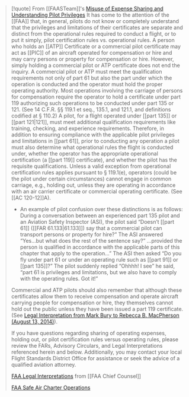 > [!quote] From [[FAASTeam]]'s [Misuse of Expense Sharing and Understanding Pilot Privileges](https://www.faasafety.gov/spans/noticeView.aspx?nid=12238)
> It has come to the attention of the [[FAA]] that, in general, pilots do not know or completely understand that the privileges and limitations of their certificates are separate and distinct from the operational rules required to conduct a flight, or to put it simply, pilot certification rules vs. operational rules. A person who holds an [[ATP]] Certificate or a commercial pilot certificate may act as [[PIC]] of an aircraft operated for compensation or hire and may carry persons or property for compensation or hire. However, simply holding a commercial pilot or ATP certificate does not end the inquiry. A commercial pilot or ATP must meet the qualification requirements not only of part 61 but also the part under which the operation is conducted and the operator must hold the proper operating authority. Most operations involving the carriage of persons for compensation require the operator to hold a certificate under part 119 authorizing such operations to be conducted under part 135 or 121. (See 14 C.F.R. §§ 119.1 et seq., 135.1, and 121.1, and definitions codified at § 110.2) A pilot, for a flight operated under [[part 135]] or [[part 121|121]], must meet additional qualification requirements like training, checking, and experience requirements. Therefore, in addition to ensuring compliance with the applicable pilot privileges and limitations in [[part 61]], prior to conducting any operation a pilot must also determine what operational rules the flight is conducted under, whether the operator has the appropriate operational certification (a [[part 119]] certificate), and whether the pilot has the requisite qualifications. Unless a valid exception from operational certification rules applies pursuant to § 119.1(e), operators (could be the pilot under certain circumstances) cannot engage in common carriage, e.g., holding out, unless they are operating in accordance with an air carrier certificate or commercial operating certificate. (See [[AC 120-12]]A). 
>
> - An example of pilot confusion over these distinctions is as follows: During a conversation between an experienced part 135 pilot and an Aviation Safety Inspector (ASI), the pilot said “Doesn’t [[part 61]] ([[FAR 61.133|61.133]]) say that a commercial pilot can transport persons or property for hire?” The ASI answered “Yes...but what does the rest of the sentence say?” …provided the person is qualified in accordance with the applicable parts of this chapter that apply to the operation…” The ASI then asked “Do you fly under part 61 or under an operating rule such as [[part 91]] or [[part 135]]?” The pilot suddenly replied “Ohhhh! I see” he said, “part 61 is privileges and limitations, but we also have to comply with the operating rules. Got it!” 
>
> Commercial and ATP pilots should also remember that although these certificates allow them to receive compensation and operate aircraft carrying people for compensation or hire, they themselves cannot hold out the public unless they have been issued a part 119 certificate. (See [Legal Interpretation from Mark Bury to Rebecca B. MacPherson (August 13, 2014)](https://www.faa.gov/about/office_org/headquarters_offices/agc/practice_areas/regulations/interpretations/Data/interps/2014/MacPherson-JonesDay_2014_Legal_Interpretation.pdf)).
> 
> If you have questions regarding sharing of operating expenses, holding out, or pilot certification rules versus operating rules, please review the FARs, Advisory Circulars, and Legal Interpretations referenced herein and below. Additionally, you may contact your local Flight Standards District Office for assistance or seek the advice of a qualified aviation attorney.
> 
> [FAA Legal Interpretations](https://www.faa.gov/about/office_org/headquarters_offices/agc/practice_areas/regulations/interpretations/) from [[FAA Chief Counsel]]
> 
> [FAA Safe Air Charter Operations](https://www.faa.gov/about/initiatives/safe_charter_operations)